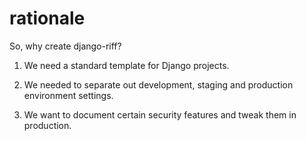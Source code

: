 # rationale #

So, why create django-riff?

1. We need a standard template for Django projects.

2. We needed to separate out development, staging and production environment settings.

3. We want to document certain security features and tweak them in production.
